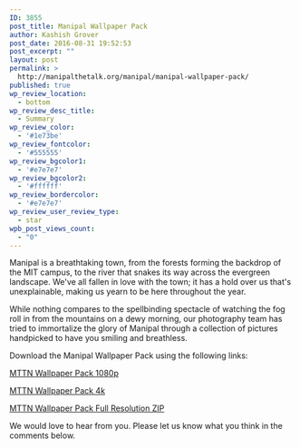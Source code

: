 ```yaml
---
ID: 3855
post_title: Manipal Wallpaper Pack
author: Kashish Grover
post_date: 2016-08-31 19:52:53
post_excerpt: ""
layout: post
permalink: >
  http://manipalthetalk.org/manipal/manipal-wallpaper-pack/
published: true
wp_review_location:
  - bottom
wp_review_desc_title:
  - Summary
wp_review_color:
  - '#1e73be'
wp_review_fontcolor:
  - '#555555'
wp_review_bgcolor1:
  - '#e7e7e7'
wp_review_bgcolor2:
  - '#ffffff'
wp_review_bordercolor:
  - '#e7e7e7'
wp_review_user_review_type:
  - star
wpb_post_views_count:
  - "0"
---
```

<p style="text-align: left;">Manipal is a breathtaking town, from the forests forming the backdrop of the MIT campus, to the river that snakes its way across the evergreen landscape. We've all fallen in love with the town; it has a hold over us that's unexplainable, making us yearn to be here throughout the year.</p>
<p style="text-align: left;">While nothing compares to the spellbinding spectacle of watching the fog roll in from the mountains on a dewy morning, our photography team has tried to immortalize the glory of Manipal through a collection of pictures handpicked to have you smiling and breathless.</p>
<p style="text-align: left;">Download the Manipal Wallpaper Pack using the following links:</p>
<p style="text-align: left;"><a href="https://www.dropbox.com/s/vuvkuid89rcgtk4/MTTN%20Wallpaper%20Pack%201080p.deskthemepack?dl=0" xlink="href">MTTN Wallpaper Pack 1080p</a></p>
<p style="text-align: left;"><a style="text-align: center;" href="https://www.dropbox.com/s/bl03v41whrnzl50/MTTN%20Wallpaper%20Pack%204k.deskthemepack?dl=0" xlink="href">MTTN Wallpaper Pack 4k</a></p>
<p style="text-align: left;"><a href="https://www.dropbox.com/s/qlydz7rwrrie2im/MTTN%20Wallpaper%20Pack.zip?dl=0" xlink="href">MTTN Wallpaper Pack Full Resolution ZIP</a></p>
<p style="text-align: left;">We would love to hear from you. Please let us know what you think in the comments below.</p>